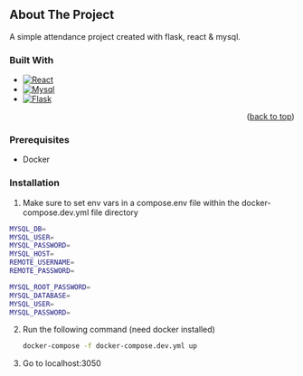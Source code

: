 <!-- ABOUT THE PROJECT -->

## About The Project

A simple attendance project created with flask, react & mysql.

### Built With

- [![React][react.js]][react-url]
- [![Mysql][mysql.dev]][mysql-url]
- [![Flask][flask.dev]][flask-url]

<p align="right">(<a href="#readme-top">back to top</a>)</p>

### Prerequisites

- Docker

### Installation

1. Make sure to set env vars in a compose.env file within the docker-compose.dev.yml file directory

```sh
MYSQL_DB=
MYSQL_USER=
MYSQL_PASSWORD=
MYSQL_HOST=
REMOTE_USERNAME=
REMOTE_PASSWORD=

MYSQL_ROOT_PASSWORD=
MYSQL_DATABASE=
MYSQL_USER=
MYSQL_PASSWORD=
```

2. Run the following command (need docker installed)
   ```sh
   docker-compose -f docker-compose.dev.yml up
   ```
3. Go to localhost:3050

[mysql.dev]: https://img.shields.io/badge/Mysql-DD0031?style=for-the-badge&logo=mysql&logoColor=white
[mysql-url]: https://www.mysql.com/
[react.js]: https://img.shields.io/badge/React-20232A?style=for-the-badge&logo=react&logoColor=61DAFB
[react-url]: https://reactjs.org/
[flask.dev]: https://img.shields.io/badge/Flask-563D7C?style=for-the-badge&logo=flask&logoColor=white
[flask-url]: https://flask.palletsprojects.com/en/2.2.x/
